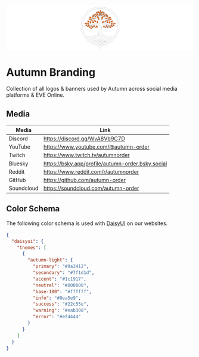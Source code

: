 ![Autumn Banner](autumn-github-banner.png)

# Autumn Branding

Collection of all logos & banners used by Autumn across social media platforms & EVE Online.

## Media

| Media       | Link                                              |
|-------------|---------------------------------------------------|
| Discord     | https://discord.gg/WvA8Vb9C7D                     |
| YouTube     | https://www.youtube.com/@autumn-order             |
| Twitch      | https://www.twitch.tv/autumnorder                 |
| Bluesky     | https://bsky.app/profile/autumn-order.bsky.social |
| Reddit      | https://www.reddit.com/r/autumnorder              |
| GitHub      | https://github.com/autumn-order                   |
| Soundcloud  | https://soundcloud.com/autumn-order               |

## Color Schema

The following color schema is used with [DaisyUI](https://daisyui.com/) on our websites.

```json
{
  "daisyui": {
    "themes": [
      {
        "autumn-light": {
          "primary": "#9a3412",
          "secondary": "#7f1d1d",
          "accent": "#1c1917",
          "neutral": "#000000",
          "base-100": "#ffffff",
          "info": "#0ea5e9",
          "success": "#22c55e",
          "warning": "#eab308",
          "error": "#ef4444"
        }
      }
    ]
  }
}
```
